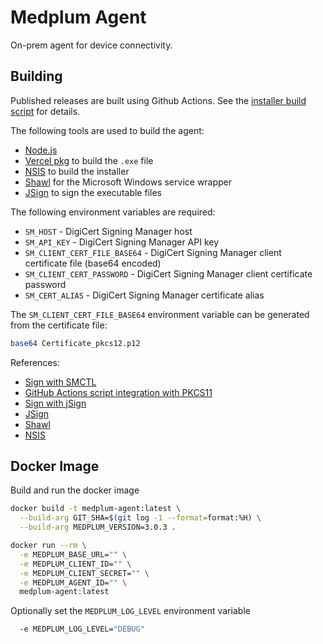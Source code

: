 # Medplum Agent

On-prem agent for device connectivity.

## Building

Published releases are built using Github Actions. See the [installer build script](../../scripts/build-agent-installer.sh) for details.

The following tools are used to build the agent:

- [Node.js](https://nodejs.org/en/)
- [Vercel pkg](https://github.com/vercel/pkg) to build the `.exe` file
- [NSIS](https://nsis.sourceforge.io/) to build the installer
- [Shawl](https://github.com/mtkennerly/shawl) for the Microsoft Windows service wrapper
- [JSign](https://ebourg.github.io/jsign/) to sign the executable files

The following environment variables are required:

- `SM_HOST` - DigiCert Signing Manager host
- `SM_API_KEY` - DigiCert Signing Manager API key
- `SM_CLIENT_CERT_FILE_BASE64` - DigiCert Signing Manager client certificate file (base64 encoded)
- `SM_CLIENT_CERT_PASSWORD` - DigiCert Signing Manager client certificate password
- `SM_CERT_ALIAS` - DigiCert Signing Manager certificate alias

The `SM_CLIENT_CERT_FILE_BASE64` environment variable can be generated from the certificate file:

```bash
base64 Certificate_pkcs12.p12
```

References:

- [Sign with SMCTL](https://docs.digicert.com/en/software-trust-manager/sign-with-digicert-signing-tools/sign-with-smctl.html)
- [GitHub Actions script integration with PKCS11](https://docs.digicert.com/en/software-trust-manager/ci-cd-integrations/script-integrations/github-actions-integration-with-pkcs11.html)
- [Sign with jSign](https://docs.digicert.com/en/software-trust-manager/signing-tools/jsign.html)
- [JSign](https://ebourg.github.io/jsign/)
- [Shawl](https://github.com/mtkennerly/shawl)
- [NSIS](https://nsis.sourceforge.io/)

## Docker Image

Build and run the docker image

```bash
docker build -t medplum-agent:latest \
  --build-arg GIT_SHA=$(git log -1 --format=format:%H) \
  --build-arg MEDPLUM_VERSION=3.0.3 .
```

```bash
docker run --rm \
  -e MEDPLUM_BASE_URL="" \
  -e MEDPLUM_CLIENT_ID="" \
  -e MEDPLUM_CLIENT_SECRET="" \
  -e MEDPLUM_AGENT_ID="" \
  medplum-agent:latest
```

Optionally set the `MEDPLUM_LOG_LEVEL` environment variable

```bash
  -e MEDPLUM_LOG_LEVEL="DEBUG"
```

